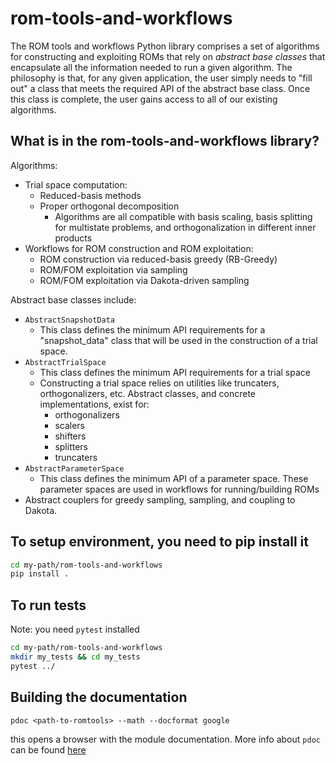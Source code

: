 # rom-tools-and-workflows
The ROM tools and workflows Python library comprises a set of algorithms for constructing and exploiting ROMs that rely on *abstract base classes* that encapsulate all the information needed to run a given algorithm. The philosophy is that, for any given application, the user simply needs to "fill out" a class that meets the required API of the abstract base class. Once this class is complete, the user gains access to all of our existing algorithms.


## What is in the rom-tools-and-workflows library?


Algorithms:

- Trial space computation:
  - Reduced-basis methods
  - Proper orthogonal decomposition
    - Algorithms are all compatible with basis scaling, basis splitting for multistate problems, and orthogonalization in different inner products
- Workflows for ROM construction and ROM exploitation:
  - ROM construction via reduced-basis greedy (RB-Greedy)
  - ROM/FOM exploitation via sampling
  - ROM/FOM exploitation via Dakota-driven sampling


Abstract base classes include:

- `AbstractSnapshotData`
  - This class defines the minimum API requirements for a "snapshot_data" class that will be used in the construction of a trial space.
- `AbstractTrialSpace`
  - This class defines the minimum API requirements for a trial space
  - Constructing a trial space relies on utilities like truncaters, orthogonalizers, etc. Abstract classes, and concrete implementations, exist for:
    - orthogonalizers
    - scalers
    - shifters
    - splitters
    - truncaters
- `AbstractParameterSpace`
  - This class defines the minimum API of a parameter space. These parameter spaces are used in workflows for running/building ROMs
- Abstract couplers for greedy sampling, sampling, and coupling to Dakota.

## To setup environment, you need to pip install it
```bash
cd my-path/rom-tools-and-workflows
pip install .
```

## To run tests

Note: you need `pytest` installed

```bash
cd my-path/rom-tools-and-workflows
mkdir my_tests && cd my_tests
pytest ../
```


## Building the documentation

```
pdoc <path-to-romtools> --math --docformat google
```

this opens a browser with the module documentation.
More info about `pdoc` can be found [here](https://pdoc.dev/docs/pdoc.html)